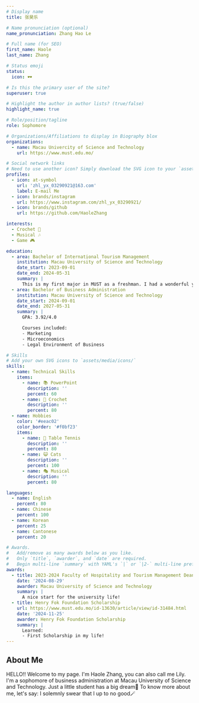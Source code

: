 ```yaml
---
# Display name
title: 张昊乐

# Name pronunciation (optional)
name_pronunciation: Zhang Hao Le 

# Full name (for SEO)
first_name: Haole
last_name: Zhang

# Status emoji
status:
  icon: 🕶

# Is this the primary user of the site?
superuser: true

# Highlight the author in author lists? (true/false)
highlight_name: true

# Role/position/tagline
role: Sophomore

# Organizations/Affiliations to display in Biography blox
organizations:
  - name: Macau Univercity of Science and Technology
    url: https://www.must.edu.mo/

# Social network links
# Need to use another icon? Simply download the SVG icon to your `assets/media/icons/` folder.
profiles:
  - icon: at-symbol
    url: 'zhl_yx_03290921@163.com'
    label: E-mail Me
  - icon: brands/instagram
    url: https://www.instagram.com/zhl_yx_03290921/
  - icon: brands/github
    url: https://github.com/HaoleZhang

interests:
  - Crochet 🧶
  - Musical 🎶
  - Game 🎮

education:
  - area: Bachelor of International Tourism Management
    institution: Macau University of Science and Technology
    date_start: 2023-09-01
    date_end: 2024-05-31
    summary: |
      This is my first major in MUST as a freshman. I had a wonderful year and got first place in Dean's Honor List and Henry Fok Foundation Scholarship. GPA: 3.93/4.0
  - area: Bachelor of Business Administration
    institution: Macau University of Science and Technology
    date_start: 2024-09-01
    date_end: 2027-05-31
    summary: |
      GPA: 3.92/4.0

      Courses included:
      - Marketing
      - Microeconomics
      - Legal Environment of Business

# Skills
# Add your own SVG icons to `assets/media/icons/`
skills:
  - name: Technical Skills
    items:
      - name: 📚 PowerPoint
        description: ''
        percent: 60
      - name: 🧶 Crochet
        description: ''
        percent: 80
  - name: Hobbies
    color: '#eeac02'
    color_border: '#f0bf23'
    items:
      - name: 🏓 Table Tennis
        description: ''
        percent: 80
      - name: 😺 Cats
        description: ''
        percent: 100
      - name: 🎭 Musical
        description: ''
        percent: 80

languages:
  - name: English
    percent: 80
  - name: Chinese
    percent: 100
  - name: Korean
    percent: 25
  - name: Cantonese
    percent: 20

# Awards.
#   Add/remove as many awards below as you like.
#   Only `title`, `awarder`, and `date` are required.
#   Begin multi-line `summary` with YAML's `|` or `|2-` multi-line prefix and indent 2 spaces below.
awards:
  - title: 2023-2024 Faculty of Hospitality and Tourism Management Dean's Honor List
    date: '2024-08-29'
    awarder: Macau University of Science and Technology
    summary: |
      A nice start for the university life!
  - title: Henry Fok Foundation Scholarship
    url: https://www.must.edu.mo/id-13630/article/view/id-31484.html
    date: '2024-11-25'
    awarder: Henry Fok Foundation Scholarship
    summary: |
      Learned:
      - First Scholarship in my life!
---
```


## About Me

HELLO!! Welcome to my page. I'm Haole Zhang, you can also call me Lily. I'm a sophomore of business administration at Macau University of Science and Technology. Just a little student has a big dream🌟 To know more about me, let's say: I solemnly swear that I up to no good🪄
